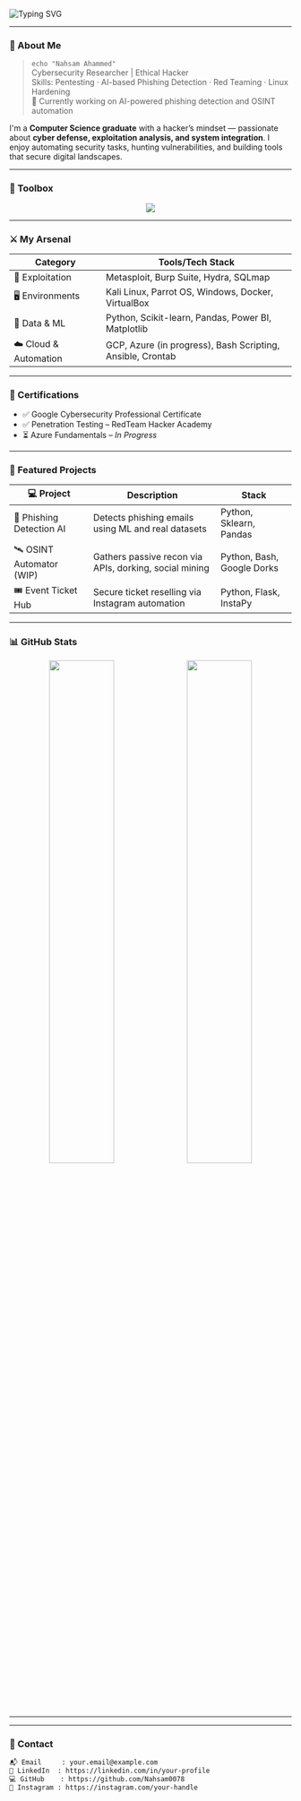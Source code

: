 ![Typing SVG](https://readme-typing-svg.herokuapp.com?font=Fira+Code&size=22&pause=1000&color=8EFFEF&center=true&vCenter=true&width=500&lines=Hey%2C+I'm+Nahsam+Ahammed;Cybersecurity+Analyst+%7C+Pentester;Linux+Wizard+%7C+Cloud+Explorer;Securing+The+World%2C+One+Line+Of+Code+At+A+Time)

---

### 🧠 About Me

> `echo "Nahsam Ahammed"`  
> Cybersecurity Researcher | Ethical Hacker  
> Skills: Pentesting · AI-based Phishing Detection · Red Teaming · Linux Hardening  
> 🔭 Currently working on AI-powered phishing detection and OSINT automation

I'm a **Computer Science graduate** with a hacker’s mindset — passionate about **cyber defense, exploitation analysis, and system integration**. I enjoy automating security tasks, hunting vulnerabilities, and building tools that secure digital landscapes.

---

### 🧰 Toolbox

<p align="center">
  <img src="https://skillicons.dev/icons?i=linux,bash,python,git,github,cloudflare,azure,googlecloud,wireshark,vscode,powershell" />
</p>

---

### ⚔️ My Arsenal

| Category              | Tools/Tech Stack                                                   |
|-----------------------|--------------------------------------------------------------------|
| 🧪 Exploitation        | Metasploit, Burp Suite, Hydra, SQLmap                             |
| 🖥️ Environments         | Kali Linux, Parrot OS, Windows, Docker, VirtualBox               |
| 🧠 Data & ML           | Python, Scikit-learn, Pandas, Power BI, Matplotlib                |
| ☁️ Cloud & Automation  | GCP, Azure (in progress), Bash Scripting, Ansible, Crontab        |

---

### 📜 Certifications

- ✅ Google Cybersecurity Professional Certificate  
- ✅ Penetration Testing – RedTeam Hacker Academy  
- ⏳ Azure Fundamentals – *In Progress*

---

### 👾 Featured Projects

| 💻 Project                   | Description                                                  | Stack                          |
|-----------------------------|--------------------------------------------------------------|--------------------------------|
| 🧠 Phishing Detection AI     | Detects phishing emails using ML and real datasets           | Python, Sklearn, Pandas        |
| 🛰️ OSINT Automator (WIP)     | Gathers passive recon via APIs, dorking, social mining       | Python, Bash, Google Dorks     |
| 🎟️ Event Ticket Hub         | Secure ticket reselling via Instagram automation             | Python, Flask, InstaPy         |

---

### 📊 GitHub Stats

<p align="center">
  <img src="https://github-readme-stats.vercel.app/api?username=Nahsam0078&show_icons=true&theme=radical" width="48%" />
  <img src="https://github-readme-stats.vercel.app/api/top-langs/?username=Nahsam0078&layout=compact&theme=radical" width="48%" />
</p>

---

<!-- Optional: Snake GitHub Contribution Graph -->
<!-- Enable this after setting up GitHub Actions for snake animation -->
<!--
### 🐍 Contribution Heatmap

<p align="center">
  <img src="https://github.com/Nahsam0078/Nahsam0078/blob/output/github-contribution-grid-snake.svg" alt="GitHub Contribution Snake" />
</p>
-->

---

### 📡 Contact

```bash
📬 Email     : your.email@example.com
🔗 LinkedIn  : https://linkedin.com/in/your-profile
💻 GitHub    : https://github.com/Nahsam0078
📸 Instagram : https://instagram.com/your-handle
